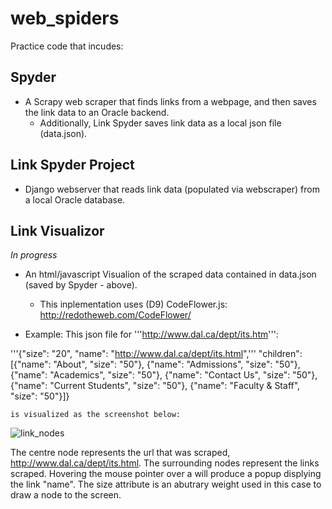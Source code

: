 web_spiders
===========

Practice code that incudes:

Spyder
------
- A Scrapy web scraper that finds links from a webpage, and then saves the link data to an Oracle backend.
  - Additionally, Link Spyder saves link data as a local json file (data.json).


Link Spyder Project
-------------------
- Django webserver that reads link data (populated via webscraper) from a local Oracle database.


Link Visualizor
---------------

*In progress*

- An html/javascript Visualion of the scraped data contained in data.json (saved by Spyder - above). 
  - This inplementation uses (D9) CodeFlower.js: http://redotheweb.com/CodeFlower/
  
- Example:
     This json file for '''http://www.dal.ca/dept/its.htm''':

'''{"size": "20", "name": "http://www.dal.ca/dept/its.html",'''
    "children": [{"name": "About", "size": "50"},
                 {"name": "Admissions", "size": "50"},
                 {"name": "Academics", "size": "50"},
                 {"name": "Contact Us", "size": "50"}, {"name": "Current Students", "size": "50"},
                 {"name": "Faculty & Staff", "size": "50"}]}

    is visualized as the screenshot below:

  ![link_nodes](https://cloud.githubusercontent.com/assets/2049888/4366866/9bc95cd0-42c7-11e4-88a3-e272e4d5335a.png)


The centre node represents the url that was scraped,    http://www.dal.ca/dept/its.html. The surrounding nodes represent the links scraped. Hovering the mouse pointer over a will produce a popup displying the link "name". The size attribute is an abutrary weight used in this case to draw a node to the screen.


